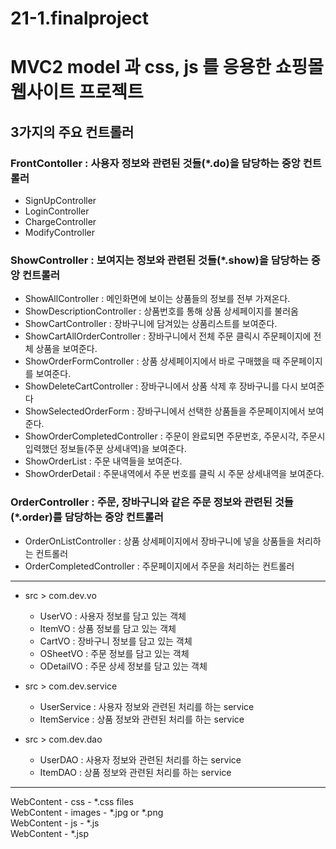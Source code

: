 21-1.finalproject
======================
# MVC2 model 과 css, js 를 응용한 쇼핑몰 웹사이트 프로젝트

## 3가지의 주요 컨트롤러
  ### FrontContoller : 사용자 정보와 관련된 것들(\*.do)을 담당하는 중앙 컨트롤러
  * SignUpController
  * LoginController
  * ChargeController
  * ModifyController  

  ### ShowController : 보여지는 정보와 관련된 것들(\*.show)을 담당하는 중앙 컨트롤러
  * ShowAllController : 메인화면에 보이는 상품들의 정보를 전부 가져온다.
  * ShowDescriptionController : 상품번호를 통해 상품 상세페이지를 불러옴
  * ShowCartController : 장바구니에 담겨있는 상품리스트를 보여준다.
  * ShowCartAllOrderController : 장바구니에서 전체 주문 클릭시 주문페이지에 전체 상품을 보여준다.
  * ShowOrderFormController : 상품 상세페이지에서 바로 구매했을 때 주문페이지를 보여준다.
  * ShowDeleteCartController : 장바구니에서 상품 삭제 후 장바구니를 다시 보여준다
  * ShowSelectedOrderForm : 장바구니에서 선택한 상품들을 주문페이지에서 보여준다.
  * ShowOrderCompletedController : 주문이 완료되면 주문번호, 주문시각, 주문시 입력했던 정보들(주문 상세내역)을 보여준다.
  * ShowOrderList : 주문 내역들을 보여준다.
  * ShowOrderDetail : 주문내역에서 주문 번호를 클릭 시 주문 상세내역을 보여준다.

### OrderController : 주문, 장바구니와 같은 주문 정보와 관련된 것들(\*.order)를 담당하는 중앙 컨트롤러
  * OrderOnListController : 상품 상세페이지에서 장바구니에 넣을 상품들을 처리하는 컨트롤러
  * OrderCompletedController : 주문페이지에서 주문을 처리하는 컨트롤러
***
* src > com.dev.vo
  * UserVO : 사용자 정보를 담고 있는 객체
  * ItemVO : 상품 정보를 담고 있는 객체
  * CartVO : 장바구니 정보를 담고 있는 객체
  * OSheetVO : 주문 정보를 담고 있는 객체
  * ODetailVO : 주문 상세 정보를 담고 있는 객체

* src > com.dev.service
  * UserService : 사용자 정보와 관련된 처리를 하는 service
  * ItemService : 상품 정보와 관련된 처리를 하는 service
 
* src > com.dev.dao
  * UserDAO : 사용자 정보와 관련된 처리를 하는 service
  * ItemDAO : 상품 정보와 관련된 처리를 하는 service
***
WebContent - css - \*.css files <br>
WebContent - images - \*.jpg or \*.png <br>
WebContent - js - \*.js <br>
WebContent - \*.jsp <br>
